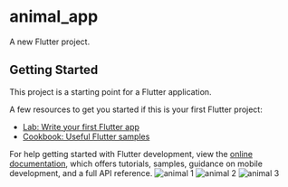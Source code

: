 # animal_app

A new Flutter project.

## Getting Started

This project is a starting point for a Flutter application.

A few resources to get you started if this is your first Flutter project:

- [Lab: Write your first Flutter app](https://docs.flutter.dev/get-started/codelab)
- [Cookbook: Useful Flutter samples](https://docs.flutter.dev/cookbook)

For help getting started with Flutter development, view the
[online documentation](https://docs.flutter.dev/), which offers tutorials,
samples, guidance on mobile development, and a full API reference.
![animal 1](https://user-images.githubusercontent.com/111499619/201458172-2ad9e5fd-e02c-440c-9750-4c10fbc06ff8.jpeg)
![animal 2](https://user-images.githubusercontent.com/111499619/201458245-65d04f9d-d889-45a2-b308-bf4a99c05777.jpeg)
![animal 3](https://user-images.githubusercontent.com/111499619/201458262-a6ce390b-1273-4b28-a8e4-3644fc25584b.jpeg)
